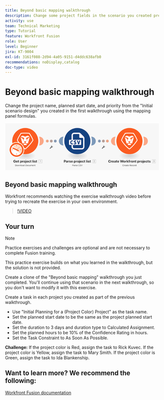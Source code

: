 ```yaml
---
title: Beyond basic mapping walkthrough
description: Change some project fields in the scenario you created previously using the mapping panel formulas in [!DNL Adobe Workfront Fusion].
activity: use
team: Technical Marketing
type: Tutorial
feature: Workfront Fusion
role: User
level: Beginner
jira: KT-9004
exl-id: 3161f088-2d94-4a05-9151-d4ddc638afb0
recommendations: noDisplay,catalog
doc-type: video
---
```

# Beyond basic mapping walkthrough

Change the project name, planned start date, and priority from the "Initial scenario design" you created in the first walkthrough using the mapping panel formulas. 

![An image of the Fusion scenario](assets/understand-the-basics-1.png)

## Beyond basic mapping walkthrough

Workfront recommends watching the exercise walkthrough video before trying to recreate the exercise in your own environment. 

>[!VIDEO](https://video.tv.adobe.com/v/335264/?quality=12&learn=on)


## Your turn

>[!NOTE]
>
>Practice exercises and challenges are optional and are not necessary to complete Fusion training.

This practice exercise builds on what you learned in the walkthrough, but the solution is not provided.

Create a clone of the "Beyond basic mapping" walkthrough you just completed. You'll continue using that scenario in the next walkthrough, so you don't want to modify it with this exercise.

Create a task in each project you created as part of the previous walkthrough.

* Use "Initial Planning for a (Project Color) Project" as the task name.
* Set the planned start date to be the same as the project planned start date.
* Set the duration to 3 days and duration type to Calculated Assignment.
* Set the planned hours to be 10% of the Confidence Rating in hours.
* Set the Task Constraint to As Soon As Possible.

**Challenge:** If the project color is Red, assign the task to Rick Kuvec. If the project color is Yellow, assign the task to Mary Smith. If the project color is Green, assign the task to Ida Blankenship. 

## Want to learn more? We recommend the following:

[Workfront Fusion documentation](https://experienceleague.adobe.com/docs/workfront/using/adobe-workfront-fusion/workfront-fusion-2.html?lang=en)
